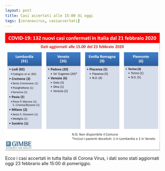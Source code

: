 ```yaml
---
layout: post
title: Casi accertati alle 15:00 di oggi
tags: [coronavirus, casiaccertati]
---
```

![Casi accertati](/assets/img/casi.jpg)

Ecco i casi accertati in tutta Italia di Corona Virus, i dati sono stati aggiornati oggi 23 febbrario alle 15:00 di pomeriggio.